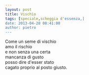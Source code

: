 ```yaml
---
layout: post
title: Vischio
tags: [speciale,scheggia d'essenza,]
date: 2013-04-28 08:41:00
author: pietro
---
```

Come un seme di vischio<br/>amo il rischio<br/>e non senza una certa<br/>mancanza di gusto<br/>posso dire d'esser stato<br/>cagato proprio al posto giusto.
